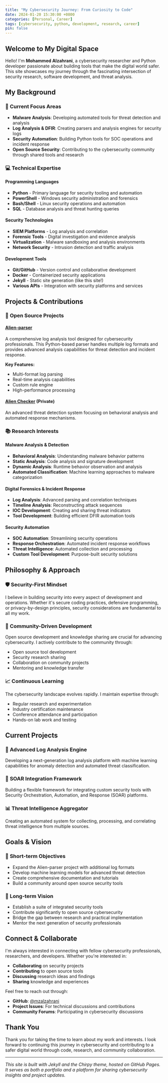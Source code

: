 ```yaml
---
title: "My Cybersecurity Journey: From Curiosity to Code"
date: 2024-01-20 15:30:00 +0800
categories: [Personal, Career]
tags: [cybersecurity, python, development, research, career]
pin: false
---
```


## Welcome to My Digital Space

Hello! I'm **Mohammed Alzahrani**, a cybersecurity researcher and Python developer passionate about building tools that make the digital world safer. This site showcases my journey through the fascinating intersection of security research, software development, and threat analysis.

## My Background

### 🎯 **Current Focus Areas**
- **Malware Analysis**: Developing automated tools for threat detection and analysis
- **Log Analysis & DFIR**: Creating parsers and analysis engines for security logs
- **Security Automation**: Building Python tools for SOC operations and incident response
- **Open Source Security**: Contributing to the cybersecurity community through shared tools and research

### 💻 **Technical Expertise**

#### Programming Languages
- **Python** - Primary language for security tooling and automation
- **PowerShell** - Windows security administration and forensics
- **Bash/Shell** - Linux security operations and automation
- **SQL** - Database analysis and threat hunting queries

#### Security Technologies
- **SIEM Platforms** - Log analysis and correlation
- **Forensic Tools** - Digital investigation and evidence analysis
- **Virtualization** - Malware sandboxing and analysis environments
- **Network Security** - Intrusion detection and traffic analysis

#### Development Tools
- **Git/GitHub** - Version control and collaborative development
- **Docker** - Containerized security applications
- **Jekyll** - Static site generation (like this site!)
- **Various APIs** - Integration with security platforms and services

## Projects & Contributions

### 🔧 **Open Source Projects**

#### [Alien-parser](https://github.com/mzalzahrani/Alien-parser)
A comprehensive log analysis tool designed for cybersecurity professionals. This Python-based parser handles multiple log formats and provides advanced analysis capabilities for threat detection and incident response.

**Key Features:**
- Multi-format log parsing
- Real-time analysis capabilities
- Custom rule engine
- High-performance processing

#### [Alien Checker](https://github.com/mzalzahrani/alien_checker) (Private)
An advanced threat detection system focusing on behavioral analysis and automated response mechanisms.

### 📚 **Research Interests**

#### Malware Analysis & Detection
- **Behavioral Analysis**: Understanding malware behavior patterns
- **Static Analysis**: Code analysis and signature development  
- **Dynamic Analysis**: Runtime behavior observation and analysis
- **Automated Classification**: Machine learning approaches to malware categorization

#### Digital Forensics & Incident Response
- **Log Analysis**: Advanced parsing and correlation techniques
- **Timeline Analysis**: Reconstructing attack sequences
- **IOC Development**: Creating and sharing threat indicators
- **Tool Development**: Building efficient DFIR automation tools

#### Security Automation
- **SOC Automation**: Streamlining security operations
- **Response Orchestration**: Automated incident response workflows
- **Threat Intelligence**: Automated collection and processing
- **Custom Tool Development**: Purpose-built security solutions

## Philosophy & Approach

### 🛡️ **Security-First Mindset**
I believe in building security into every aspect of development and operations. Whether it's secure coding practices, defensive programming, or privacy-by-design principles, security considerations are fundamental to all my work.

### 🤝 **Community-Driven Development**
Open source development and knowledge sharing are crucial for advancing cybersecurity. I actively contribute to the community through:
- Open source tool development
- Security research sharing
- Collaboration on community projects
- Mentoring and knowledge transfer

### 📈 **Continuous Learning**
The cybersecurity landscape evolves rapidly. I maintain expertise through:
- Regular research and experimentation
- Industry certification maintenance
- Conference attendance and participation
- Hands-on lab work and testing

## Current Projects

### 🔬 **Advanced Log Analysis Engine**
Developing a next-generation log analysis platform with machine learning capabilities for anomaly detection and automated threat classification.

### 🤖 **SOAR Integration Framework**
Building a flexible framework for integrating custom security tools with Security Orchestration, Automation, and Response (SOAR) platforms.

### 📊 **Threat Intelligence Aggregator**
Creating an automated system for collecting, processing, and correlating threat intelligence from multiple sources.

## Goals & Vision

### 🎯 **Short-term Objectives**
- Expand the Alien-parser project with additional log formats
- Develop machine learning models for advanced threat detection
- Create comprehensive documentation and tutorials
- Build a community around open source security tools

### 🚀 **Long-term Vision**
- Establish a suite of integrated security tools
- Contribute significantly to open source cybersecurity
- Bridge the gap between research and practical implementation
- Mentor the next generation of security professionals

## Connect & Collaborate

I'm always interested in connecting with fellow cybersecurity professionals, researchers, and developers. Whether you're interested in:

- **Collaborating** on security projects
- **Contributing** to open source tools
- **Discussing** research ideas and findings
- **Sharing** knowledge and experiences

Feel free to reach out through:
- **GitHub**: [@mzalzahrani](https://github.com/mzalzahrani)
- **Project Issues**: For technical discussions and contributions
- **Community Forums**: Participating in cybersecurity discussions

## Thank You

Thank you for taking the time to learn about my work and interests. I look forward to continuing this journey in cybersecurity and contributing to a safer digital world through code, research, and community collaboration.

---

*This site is built with Jekyll and the Chirpy theme, hosted on GitHub Pages. It serves as both a portfolio and a platform for sharing cybersecurity insights and project updates.*